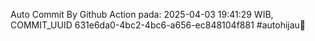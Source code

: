 Auto Commit By Github Action pada: 2025-04-03 19:41:29 WIB, COMMIT_UUID 631e6da0-4bc2-4bc6-a656-ec848104f881 #autohijau🗿
